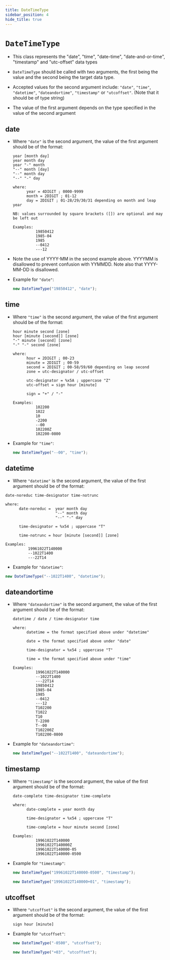 ```yaml
---
title: DateTimeType
sidebar_position: 4
hide_title: true
---
```


# `DateTimeType`

- This class represents the "date", "time", "date-time", "date-and-or-time", "timestamp" and "utc-offset" data types

- `DateTimeType` should be called with two arguments, the first being the value and the second being the target data type.

- Accepted values for the second argument include: `"date"`, `"time"`, `"datetime"`, `"dateandortime"`, `"timestamp"` or `"utcoffset"`. (Note that it should be of type string)

- The value of the first argument depends on the type specified in the value of the second argument

## date

- Where `"date"` is the second argument, the value of the first argument should be of the format:

  ```
  year [month day]
  year month day
  year "-" month
  "--" month [day]
  "--" month day
  "--" "-" day

  where:
        year = 4DIGIT ; 0000-9999
        month = 2DIGIT ; 01-12
        day = 2DIGIT ; 01-28/29/30/31 depending on month and leap year

  NB: values surrounded by square brackets ([]) are optional and may be left out

  Examples:
            19850412
            1985-04
            1985
            --0412
            ---12
  ```

- Note the use of YYYY-MM in the second example above. YYYYMM is disallowed to prevent confusion with YYMMDD. Note also that YYYY-MM-DD is disallowed.

- Example for `"date"`:

  ```js
  new DateTimeType("19850412", "date");
  ```

## time

- Where `"time"` is the second argument, the value of the first argument should be of the format:

  ```
  hour minute second [zone]
  hour [minute [second]] [zone]
  "-" minute [second] [zone]
  "-" "-" second [zone]

  where:
        hour = 2DIGIT ; 00-23
        minute = 2DIGIT ; 00-59
        second = 2DIGIT ; 00-58/59/60 depending on leap second
        zone = utc-designator / utc-offset

        utc-designator = %x5A ; uppercase "Z"
        utc-offset = sign hour [minute]

        sign = "+" / "-"

  Examples:
            102200
            1022
            10
            -2200
            --00
            102200Z
            102200-0800
  ```

- Example for `"time"`:

  ```js
  new DateTimeType("--00", "time");
  ```

## datetime

- Where `"datetime"` is the second argument, the value of the first argument should be of the format:

```
date-noreduc time-designator time-notrunc

where:
      date-noreduc =  year month day
                      "--" month day
                      "--" "-" day

      time-designator = %x54 ; uppercase "T"

      time-notrunc = hour [minute [second]] [zone]

Examples:
          19961022T140000
          --1022T1400
          ---22T14

```

- Example for `"datetime"`:

```js
new DateTimeType("--1022T1400", "datetime");
```

## dateandortime

- Where `"dateandortime"` is the second argument, the value of the first argument should be of the format:

  ```
  datetime / date / time-designator time

  where:
        datetime = the format specified above under "datetime"

        date = the format specified above under "date"

        time-designator = %x54 ; uppercase "T"

        time = the format specified above under "time"

  Examples:
            19961022T140000
            --1022T1400
            ---22T14
            19850412
            1985-04
            1985
            --0412
            ---12
            T102200
            T1022
            T10
            T-2200
            T--00
            T102200Z
            T102200-0800
  ```

- Example for `"dateandortime"`:

  ```js
  new DateTimeType("--1022T1400", "dateandortime");
  ```

## timestamp

- Where `"timestamp"` is the second argument, the value of the first argument should be of the format:

  ```
  date-complete time-designator time-complete

  where:
        date-complete = year month day

        time-designator = %x54 ; uppercase "T"

        time-complete = hour minute second [zone]

  Examples:
            19961022T140000
            19961022T140000Z
            19961022T140000-05
            19961022T140000-0500
  ```

- Example for `"timestamp"`:

  ```js
  new DateTimeType("19961022T140000-0500", "timestamp");

  new DateTimeType("19961022T140000+01", "timestamp");
  ```

## utcoffset

- Where `"utcoffset"` is the second argument, the value of the first argument should be of the format:

  ```
  sign hour [minute]
  ```

- Example for `"utcoffset"`:

  ```js
  new DateTimeType("-0500", "utcoffset");

  new DateTimeType("+03", "utcoffset");
  ```
